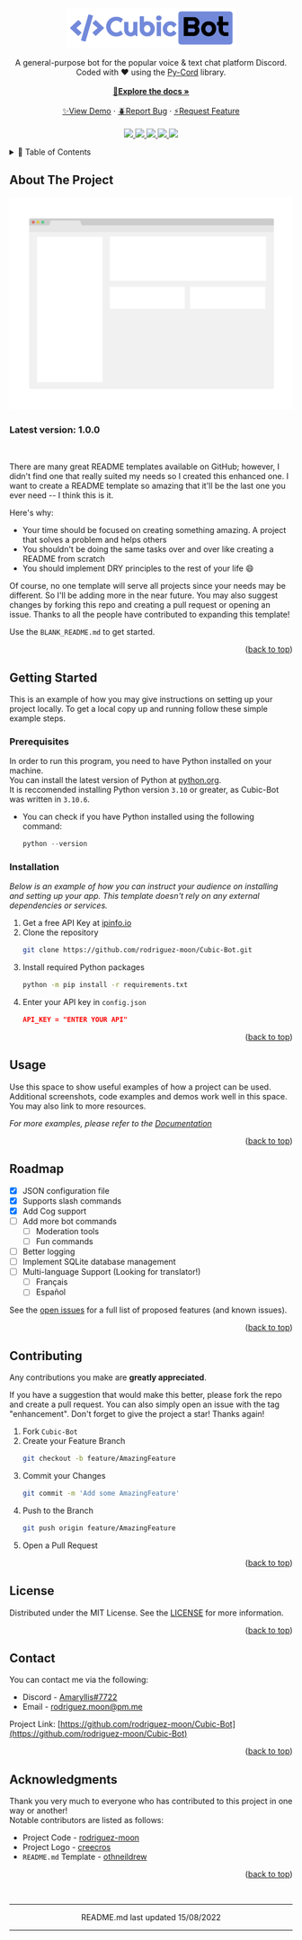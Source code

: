 <!--
README template credit:
https://github.com/othneildrew/Best-README-Template
-->

<a name="readme-top"></a>



<!-- PROJECT LOGO -->
<br />
<div align="center">
  <a href="https://github.com/rodriguez-moon/Cubic-Bot">
    <img src="images/logo.png" alt="Logo">
  </a>
  <p align="center">
    A general-purpose bot for the popular voice &amp; text chat platform Discord.
    <br />
    Coded with ❤️ using the <a href="https://pycord.dev/">Py-Cord</a> library.
    <br></br>
    <a href="./docs/DOCS.md"><strong>📄Explore the docs »</strong></a>
    <br></br>
    <a href="https://github.com/rodriguez-moon/Cubic-Bot">✨View Demo</a>
    ·
    <a href="https://github.com/rodriguez-moon/Cubic-Bot/issues">🪲Report Bug</a>
    ·
    <a href="https://github.com/rodriguez-moon/Cubic-Bot/issues">⚡Request Feature</a>
    <br></br>
	<a href=https://github.com/rodriguez-moon/Cubic-Bot/graphs/contributors> 
        <img src=https://img.shields.io/github/contributors/rodriguez-moon/Cubic-Bot.svg> 
    </a>
	<a href="https://github.com/rodriguez-moon/Cubic-Bot/network/members"> 
        <img src="https://img.shields.io/github/forks/rodriguez-moon/Cubic-Bot.svg"> 
    </a>
    <a href="https://github.com/rodriguez-moon/Cubic-Bot/stargazers"> 
        <img src="https://img.shields.io/github/stars/rodriguez-moon/Cubic-Bot.svg?color=yellow"> 
    </a>
    <a href="https://github.com/rodriguez-moon/Cubic-Bot/issues">
        <img src="https://img.shields.io/github/issues/rodriguez-moon/Cubic-Bot.svg"> 
    </a>
    <a href="https://github.com/rodriguez-moon/Cubic-Bot/blob/master/LICENSE"> 
        <img src="https://img.shields.io/github/license/rodriguez-moon/Cubic-Bot.svg"> 
    </a>
  </p>
</div>



<!-- TABLE OF CONTENTS -->
<details>
  <summary>🔗 Table of Contents</summary>
  <ol>
    <li>
      <a href="#about-the-project">About The Project</a>
    </li>
    <li>
      <a href="#getting-started">Getting Started</a>
      <ul>
        <li><a href="#prerequisites">Prerequisites</a></li>
        <li><a href="#installation">Installation</a></li>
      </ul>
    </li>
    <li><a href="#usage">Usage</a></li>
    <li><a href="#roadmap">Roadmap</a></li>
    <li><a href="#contributing">Contributing</a></li>
    <li><a href="#license">License</a></li>
    <li><a href="#contact">Contact</a></li>
    <li><a href="#acknowledgments">Acknowledgments</a></li>
  </ol>
</details>



<!-- ABOUT THE PROJECT -->
## About The Project
[project-screenshot]: images/screenshot.png
[![Cubic Bot Screenshot][project-screenshot]](https://example.com)

<h3>
    Latest version: 1.0.0
</h3>
<br />

There are many great README templates available on GitHub; however, I didn't find one that really suited my needs so I created this enhanced one. I want to create a README template so amazing that it'll be the last one you ever need -- I think this is it.

Here's why:
* Your time should be focused on creating something amazing. A project that solves a problem and helps others
* You shouldn't be doing the same tasks over and over like creating a README from scratch
* You should implement DRY principles to the rest of your life :smile:

Of course, no one template will serve all projects since your needs may be different. So I'll be adding more in the near future. You may also suggest changes by forking this repo and creating a pull request or opening an issue. Thanks to all the people have contributed to expanding this template!

Use the `BLANK_README.md` to get started.

<p align="right">(<a href="#readme-top">back to top</a>)</p>


<!-- GETTING STARTED -->
## Getting Started

This is an example of how you may give instructions on setting up your project locally.
To get a local copy up and running follow these simple example steps.

### Prerequisites

In order to run this program, you need to have Python installed on your machine.
<br />
You can install the latest version of Python at [python.org](https://www.python.org/downloads/).
<br />
It is reccomended installing Python version `3.10` or greater, as Cubic-Bot was written in `3.10.6`.


* You can check if you have Python installed using the following command:
    ```python
    python --version
    ```


### Installation

_Below is an example of how you can instruct your audience on installing and setting up your app. This template doesn't rely on any external dependencies or services._

1. Get a free API Key at [ipinfo.io](https://ipinfo.io/signup)
2. Clone the repository
   ```sh
   git clone https://github.com/rodriguez-moon/Cubic-Bot.git
   ```
3. Install required Python packages
   ```sh
   python -m pip install -r requirements.txt
   ```
4. Enter your API key in `config.json`
   ```json
   API_KEY = "ENTER YOUR API"
   ```

<p align="right">(<a href="#readme-top">back to top</a>)</p>



<!-- USAGE EXAMPLES -->
## Usage

Use this space to show useful examples of how a project can be used. Additional screenshots, code examples and demos work well in this space. You may also link to more resources.

_For more examples, please refer to the [Documentation](https://example.com)_

<p align="right">(<a href="#readme-top">back to top</a>)</p>



<!-- ROADMAP -->
## Roadmap
- [x] JSON configuration file
- [x] Supports slash commands
- [x] Add Cog support
- [ ] Add more bot commands
    - [ ] Moderation tools
    - [ ] Fun commands
- [ ] Better logging
- [ ] Implement SQLite database management
- [ ] Multi-language Support (Looking for translator!)
    - [ ] Français
    - [ ] Español

See the [open issues](https://github.com/rodriguez-moon/Cubic-Bot/issues) for a full list of proposed features (and known issues).

<p align="right">(<a href="#readme-top">back to top</a>)</p>



<!-- CONTRIBUTING -->
## Contributing

Any contributions you make are **greatly appreciated**.

If you have a suggestion that would make this better, please fork the repo and create a pull request. You can also simply open an issue with the tag "enhancement".
Don't forget to give the project a star! Thanks again!

1. Fork `Cubic-Bot`
2. Create your Feature Branch <br />
    ```sh
    git checkout -b feature/AmazingFeature
    ```
3. Commit your Changes <br />
    ```sh
    git commit -m 'Add some AmazingFeature'
    ```
4. Push to the Branch <br />
    ```sh
    git push origin feature/AmazingFeature
    ```
5. Open a Pull Request

<p align="right">(<a href="#readme-top">back to top</a>)</p>



<!-- LICENSE -->
## License

Distributed under the MIT License. See the [LICENSE](./LICENSE) for more information.

<p align="right">(<a href="#readme-top">back to top</a>)</p>



<!-- CONTACT -->
## Contact

You can contact me via the following:
* Discord - [Amaryllis#7722](https://discord.com/users/692414570106585239)
* Email - [rodriguez.moon@pm.me](mailto:rodriguez.moon@pm.me)

Project Link: [https://github.com/rodriguez-moon/Cubic-Bot](https://github.com/rodriguez-moon/Cubic-Bot)

<p align="right">(<a href="#readme-top">back to top</a>)</p>



<!-- ACKNOWLEDGMENTS -->
## Acknowledgments

Thank you very much to everyone who has contributed to this project in one way or another!
<br />
Notable contributors are listed as follows:

* Project Code - [rodriguez-moon](https://github.com/rodriguez-moon)
* Project Logo - [creecros](https://github.com/creecros/simple_logo_gen)
* `README.md` Template - [othneildrew](https://github.com/othneildrew/Best-README-Template)

<p align="right">(<a href="#readme-top">back to top</a>)</p>

<br/>

----

<p align="center">
README.md last updated 15/08/2022
</p>

----
